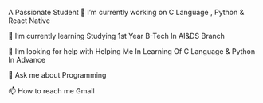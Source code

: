 A Passionate Student
🔭 I’m currently working on C Language , Python & React Native

🌱 I’m currently learning Studying 1st Year B-Tech In AI&DS Branch

🤝 I’m looking for help with Helping Me In Learning Of C Language & Python In Advance

💬 Ask me about Programming

📫 How to reach me Gmail
